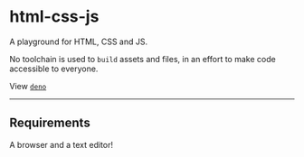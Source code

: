 # html-css-js
A playground for HTML, CSS and JS.  

No toolchain is used to `build` assets and files, in an effort to make code accessible to everyone.  

View [`deno`](https://jimj92120.github.io/html-css-js/)  

---
## Requirements
A browser and a text editor!  
